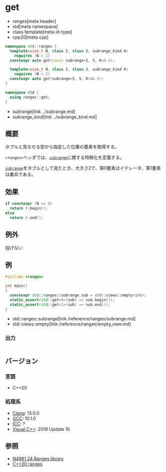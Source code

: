 # get
* ranges[meta header]
* std[meta namespace]
* class template[meta id-type]
* cpp20[meta cpp]

```cpp
namespace std::ranges {
  template<size_t N, class I, class S, subrange_kind K>
    requires (N < 2)
  constexpr auto get(const subrange<I, S, K>& r);

  template<size_t N, class I, class S, subrange_kind K>
    requires (N < 2)
  constexpr auto get(subrange<I, S, K>&& r);
}

namespace std {
  using ranges::get;
}
```
* subrange[link ../subrange.md]
* subrange_kind[link ../subrange_kind.md]

## 概要
タプルと見なせる型から指定した位置の要素を取得する。

`<ranges>`ヘッダでは、[`subrange`](/reference/ranges/subrange.md)に関する特殊化を定義する。

[`subrange`](/reference/ranges/subrange.md)をタプルとして見たとき、大きさ2で、第0要素はイテレータ、第1要素は番兵である。

## 効果

```cpp
if constexpr (N == 0)
  return r.begin();
else
  return r.end();
```


## 例外
投げない


## 例
```cpp example
#include <ranges>

int main()
{
  constexpr std::ranges::subrange sub = std::views::empty<int>;
  static_assert(std::get<0>(sub) == sub.begin());
  static_assert(std::get<1>(sub) == sub.end());
}
```
* std::ranges::subrange[link /reference/ranges/subrange.md]
* std::views::empty[link /reference/ranges/empty_view.md]

### 出力
```
```

## バージョン
### 言語
- C++20

### 処理系
- [Clang](/implementation.md#clang): 13.0.0
- [GCC](/implementation.md#gcc): 10.1.0
- [ICC](/implementation.md#icc): ?
- [Visual C++](/implementation.md#visual_cpp): 2019 Update 10

## 参照
- [N4861 24 Ranges library](https://timsong-cpp.github.io/cppwp/n4861/ranges)
- [C++20 ranges](https://techbookfest.org/product/5134506308665344)
